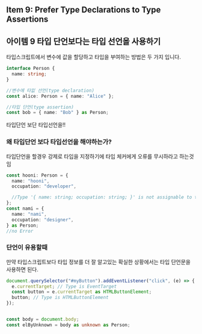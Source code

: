 ## Item 9: Prefer Type Declarations to Type Assertions

## 아이템 9 타입 단언보다는 타입 선언을 사용하기

타입스크립트에서 변수에 값을 할당하고 타입을 부여하는 방법은 두 가지 입니다.

```typescript
interface Person {
  name: string;
}

//변수에 타잆 선언(type declaration)
const alice: Person = { name: "Alice" };

//타입 단언(type assertion)
const bob = { name: "Bob" } as Person;
```

타입단언 보단 타입선언을!!

### 왜 타입단언 보다 타입선언을 해야하는가?

타입단언을 할경우 강제로 타입을 지정하기에 타입 체커에게 오류를 무시하라고 하는것임

```typescript
const hooni: Person = {
  name: "hooni",
  occupation: "developer",

  //Type '{ name: string; occupation: string; }' is not assignable to type 'Person'.
};
const nami = {
  name: "nami",
  occupation: "designer",
} as Person;
//no Error
```

### 단언이 유용할때

만약 타입스크립트보다 타입 정보를 더 잘 알고있는 확실한 상황에서는 타입 단언문을 사용하면 된다.


```typescript
document.querySelector("#myButton").addEventListener("click", (e) => {
  e.currentTarget; // Type is EventTarget
  const button = e.currentTarget as HTMLButtonElement;
  button; // Type is HTMLButtonElement
});


const body = document.body;
const elByUnknown = body as unknown as Person;

```
